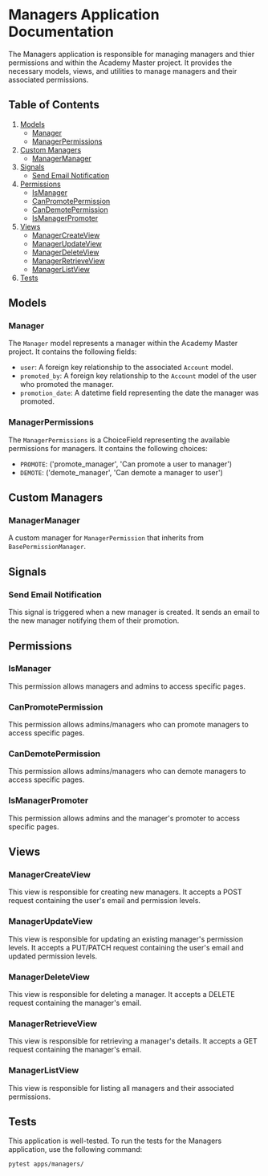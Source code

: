# Managers Application Documentation

The Managers application is responsible for managing managers and thier permissions and within the Academy Master project. It provides the necessary models, views, and utilities to manage managers and their associated permissions.

## Table of Contents

1. [Models](#models)
    - [Manager](#manager)
    - [ManagerPermissions](#managerpermissions)
2. [Custom Managers](#custom-managers)
    - [ManagerManager](#managermanager)
3. [Signals](#signals)
    - [Send Email Notification](#send-email-notification)
4. [Permissions](#permissions)
    - [IsManager](#ismanager)
    - [CanPromotePermission](#canpromotepermission)
    - [CanDemotePermission](#candemotepermission)
    - [IsManagerPromoter](#ismanagerpromoter)
5. [Views](#views)
    - [ManagerCreateView](#managercreateview)
    - [ManagerUpdateView](#managerupdateview)
    - [ManagerDeleteView](#managerdeleteview)
    - [ManagerRetrieveView](#managerretrieveview)
    - [ManagerListView](#managerlistview)
6. [Tests](#tests)

## Models

### Manager

The `Manager` model represents a manager within the Academy Master project. It contains the following fields:

- `user`: A foreign key relationship to the associated `Account` model.
- `promoted_by`: A foreign key relationship to the `Account` model of the user who promoted the manager.
- `promotion_date`: A datetime field representing the date the manager was promoted.

### ManagerPermissions

The `ManagerPermissions` is a ChoiceField representing the available permissions for managers. It contains the following choices:

- `PROMOTE`: ('promote_manager', 'Can promote a user to manager')
- `DEMOTE`: ('demote_manager', 'Can demote a manager to user')

## Custom Managers

### ManagerManager

A custom manager for `ManagerPermission` that inherits from `BasePermissionManager`.

## Signals

### Send Email Notification

This signal is triggered when a new manager is created. It sends an email to the new manager notifying them of their promotion.

## Permissions

### IsManager

This permission allows managers and admins to access specific pages.

### CanPromotePermission

This permission allows admins/managers who can promote managers to access specific pages.

### CanDemotePermission

This permission allows admins/managers who can demote managers to access specific pages.

### IsManagerPromoter

This permission allows admins and the manager's promoter to access specific pages.

## Views

### ManagerCreateView

This view is responsible for creating new managers. It accepts a POST request containing the user's email and permission levels.

### ManagerUpdateView

This view is responsible for updating an existing manager's permission levels. It accepts a PUT/PATCH request containing the user's email and updated permission levels.

### ManagerDeleteView

This view is responsible for deleting a manager. It accepts a DELETE request containing the manager's email.

### ManagerRetrieveView

This view is responsible for retrieving a manager's details. It accepts a GET request containing the manager's email.

### ManagerListView

This view is responsible for listing all managers and their associated permissions.

## Tests

This application is well-tested. To run the tests for the Managers application, use the following command:

```
pytest apps/managers/
```
